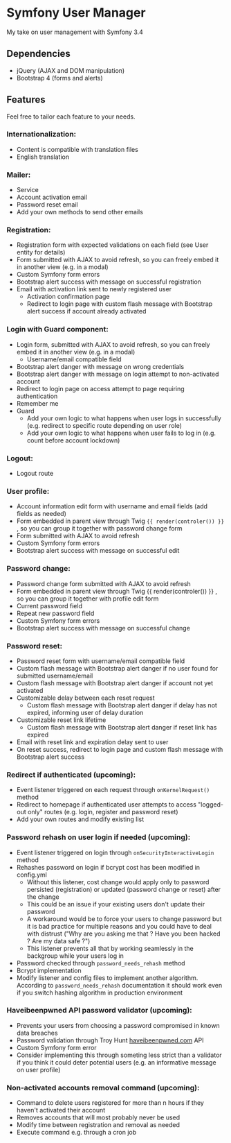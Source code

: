 # Symfony User Manager
My take on user management with Symfony 3.4


## **Dependencies**
- jQuery (AJAX and DOM manipulation)
- Bootstrap 4 (forms and alerts)

## **Features**

Feel free to tailor each feature to your needs.

### Internationalization:
- Content is compatible with translation files
- English translation

### Mailer:
- Service
- Account activation email
- Password reset email
- Add your own methods to send other emails

### Registration:
- Registration form with expected validations on each field (see User entity for details)
- Form submitted with AJAX to avoid refresh, so you can freely embed it in another view (e.g. in a modal)
- Custom Symfony form errors
- Bootstrap alert success with message on successful registration
- Email with activation link sent to newly registered user
  - Activation confirmation page
  - Redirect to login page with custom flash message with Bootstrap alert success if account already activated

### Login with Guard component:
- Login form, submitted with AJAX to avoid refresh, so you can freely embed it in another view (e.g. in a modal)
  - Username/email compatible field
- Bootstrap alert danger with message on wrong credentials
- Bootstrap alert danger with message on login attempt to non-activated account
- Redirect to login page on access attempt to page requiring authentication
- Remember me
- Guard
  - Add your own logic to what happens when user logs in successfully (e.g. redirect to specific route depending on user role)
  - Add your own logic to what happens when user fails to log in (e.g. count before account lockdown)

### Logout:
- Logout route

### User profile:
- Account information edit form with username and email fields (add fields as needed)
- Form embedded in parent view through Twig `{{ render(controler()) }}` , so you can group it together with password change form
- Form submitted with AJAX to avoid refresh
- Custom Symfony form errors
- Bootstrap alert success with message on successful edit

### Password change:
- Password change form submitted with AJAX to avoid refresh
- Form embedded in parent view through Twig {{ render(controler()) }} , so you can group it together with profile edit form
- Current password field
- Repeat new password field
- Custom Symfony form errors
- Bootstrap alert success with message on successful change

### Password reset:
- Password reset form with username/email compatible field
- Custom flash message with Bootstrap alert danger if no user found for submitted username/email
- Custom flash message with Bootstrap alert danger if account not yet activated
- Customizable delay between each reset request
  - Custom flash message with Bootstrap alert danger if delay has not expired, informing user of delay duration
- Customizable reset link lifetime
  - Custom flash message with Bootstrap alert danger if reset link has expired
- Email with reset link and expiration delay sent to user
- On reset success, redirect to login page and custom flash message with Bootstrap alert success

### Redirect if authenticated (upcoming):
- Event listener triggered on each request through `onKernelRequest()` method 
- Redirect to homepage if authenticated user attempts to access "logged-out only" routes (e.g. login, register and password reset)
- Add your own routes and modify existing list

### Password rehash on user login if needed (upcoming):
- Event listener triggered on login through `onSecurityInteractiveLogin` method
- Rehashes password on login if bcrypt cost has been modified in config.yml
  - Without this listener, cost change would apply only to password persisted (registration) or updated (password change or reset) after the change
  - This could be an issue if your existing users don't update their password
  - A workaround would be to force your users to change password but it is bad practice for multiple reasons and you could have to deal with distrust ("Why are you asking me that ? Have you been hacked ? Are my data safe ?")
  - This listener prevents all that by working seamlessly in the backgroup while your users log in
- Password checked through `password_needs_rehash`  method
- Bcrypt implementation
- Modify listener and config files to implement another algorithm. According to `password_needs_rehash` documentation it should work even if you switch hashing algorithm in production environment

### Haveibeenpwned API password validator (upcoming):
- Prevents your users from choosing a password compromised in known data breaches
- Password validation through Troy Hunt [haveibeenpwned.com](https://haveibeenpwned.com/) API
- Custom Symfony form error
- Consider implementing this through someting less strict than a validator if you think it could deter potential users (e.g. an informative message on user profile)

### Non-activated accounts removal command (upcoming):
- Command to delete users registered for more than n hours if they haven't activated their account
- Removes accounts that will most probably never be used
- Modify time between registration and removal as needed
- Execute command e.g. through a cron job